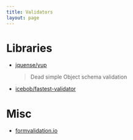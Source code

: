 ```yaml
---
title: Validators
layout: page
---
```


# Libraries

- [jquense/yup](https://github.com/jquense/yup)

  > Dead simple Object schema validation

- [icebob/fastest-validator](https://github.com/icebob/fastest-validator)

# Misc

- [formvalidation.io](http://formvalidation.io/validators/)

